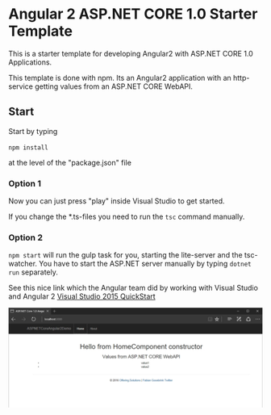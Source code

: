 # Angular 2 ASP.NET CORE 1.0 Starter Template

This is a starter template for developing Angular2 with ASP.NET CORE 1.0 Applications.

This template is done with npm. Its an Angular2 application with an http-service getting values from an ASP.NET CORE WebAPI.

## Start

Start by typing

`npm install`

at the level of the "package.json" file

### Option 1

Now you can just press "play" inside Visual Studio to get started.

If you change the *.ts-files you need to run the `tsc` command manually.

### Option 2

`npm start` will run the gulp task for you, starting the lite-server and the tsc-watcher. You have to start the ASP.NET server manually by typing `dotnet run` separately.

See this nice link which the Angular team did by working with Visual Studio and Angular 2 [Visual Studio 2015 QuickStart
](https://angular.io/docs/ts/latest/cookbook/visual-studio-2015.html)

![alt text](_gitAssets/01.jpg "Screenshot")
